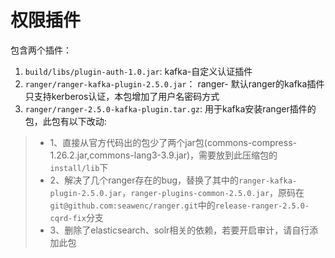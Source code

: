 # 权限插件

包含两个插件：  
1. `build/libs/plugin-auth-1.0.jar`: kafka-自定义认证插件   
2. `ranger/ranger-kafka-plugin-2.5.0.jar`： ranger- 默认ranger的kafka插件只支持kerberos认证，本包增加了用户名密码方式  
3. `ranger/ranger-2.5.0-kafka-plugin.tar.gz`: 用于kafka安装ranger插件的包，此包有以下改动: 
> * 1、直接从官方代码出的包少了两个jar包(commons-compress-1.26.2.jar,commons-lang3-3.9.jar)，需要放到此压缩包的`install/lib`下
> * 2、解决了几个ranger存在的bug，替换了其中的`ranger-kafka-plugin-2.5.0.jar`，`ranger-plugins-common-2.5.0.jar`，原码在`git@github.com:seawenc/ranger.git`中的`release-ranger-2.5.0-cqrd-fix`分支
> * 3、删除了elasticsearch、solr相关的依赖，若要开启审计，请自行添加此包
